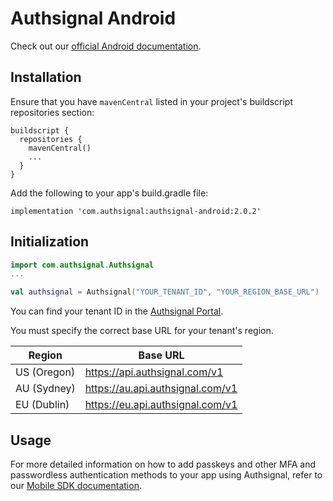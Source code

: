 # Authsignal Android

Check out our [official Android documentation](https://docs.authsignal.com/sdks/client/android).

## Installation

Ensure that you have `mavenCentral` listed in your project's buildscript repositories section:

```
buildscript {
  repositories {
    mavenCentral()
    ...
  }
}
```

Add the following to your app's build.gradle file:

```
implementation 'com.authsignal:authsignal-android:2.0.2'
```

## Initialization

```kotlin
import com.authsignal.Authsignal
...

val authsignal = Authsignal("YOUR_TENANT_ID", "YOUR_REGION_BASE_URL")
```

You can find your tenant ID in the [Authsignal Portal](https://portal.authsignal.com/organisations/tenants/api).

You must specify the correct base URL for your tenant's region.

| Region      | Base URL                         |
| ----------- | -------------------------------- |
| US (Oregon) | https://api.authsignal.com/v1    |
| AU (Sydney) | https://au.api.authsignal.com/v1 |
| EU (Dublin) | https://eu.api.authsignal.com/v1 |

## Usage

For more detailed information on how to add passkeys and other MFA and passwordless authentication methods to your app using Authsignal, refer to our [Mobile SDK documentation](https://docs.authsignal.com/sdks/client/mobile).
